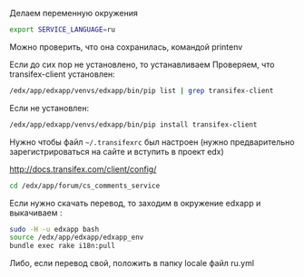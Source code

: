 Делаем переменную окружения
```bash
export SERVICE_LANGUAGE=ru
```

Можно проверить, что она сохранилась, командой printenv

Если до сих пор не установлено, то устанавливаем 
Проверяем, что transifex-client установлен:
```bash
/edx/app/edxapp/venvs/edxapp/bin/pip list | grep transifex-client
```

Если не установлен:

```bash
/edx/app/edxapp/venvs/edxapp/bin/pip install transifex-client
```

Нужно чтобы файл `~/.transifexrc` был настроен (нужно предварительно зарегистрироваться на сайте и вступить в проект edx)

http://docs.transifex.com/client/config/

```bash
cd /edx/app/forum/cs_comments_service
```

Если нужно скачать перевод, то заходим в окружение edxapp и выкачиваем : 
```bash
sudo -H -u edxapp bash
source /edx/app/edxapp/edxapp_env
bundle exec rake i18n:pull
```
Либо, если перевод свой, положить в папку locale файл ru.yml




